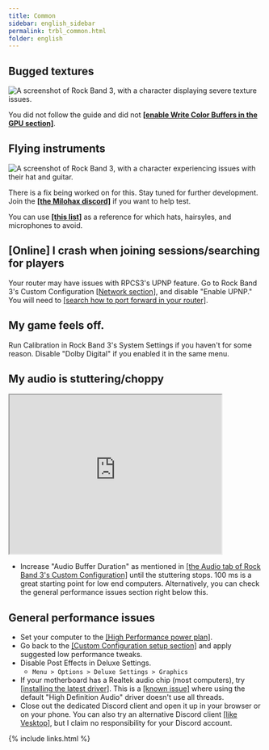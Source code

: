 ```yaml
---
title: Common
sidebar: english_sidebar
permalink: trbl_common.html
folder: english
---
```


## Bugged textures

![A screenshot of Rock Band 3, with a character displaying severe texture issues.](https://carlmylo.github.io/docu-rpcs3/images/trbl/wcb.png "Graphical issues")

You did not follow the guide and did not [**[enable Write Color Buffers in the GPU section]**](https://rb3pc.milohax.org/english/customconfiguration/#gpu).

## Flying instruments

![A screenshot of Rock Band 3, with a character experiencing issues with their hat and guitar.](https://carlmylo.github.io/docu-rpcs3/images/trbl/flyinst.png "Graphical issues")

There is a fix being worked on for this. Stay tuned for further development. Join the [**[the Milohax discord]**](https://rb3dx.neocities.org/discord) if you want to help test.

You can use [**[this list]**](https://rb3pc.milohax.org/extra/teleprob) as a reference for which hats, hairsyles, and microphones to avoid.

## [Online] I crash when joining sessions/searching for players

Your router may have issues with RPCS3's UPNP feature. Go to Rock Band 3's Custom Configuration [[Network section]](https://rb3pc.milohax.org/english/customconfiguration#network), and disable "Enable UPNP." You will need to [[search how to port forward in your router]](https://www.noip.com/support/knowledgebase/general-port-forwarding-guide).

## My game feels off.

Run Calibration in Rock Band 3's System Settings if you haven't for some reason. Disable "Dolby Digital" if you enabled it in the same menu.

## My audio is stuttering/choppy

<iframe width="420" height="315"
src="https://www.youtube.com/embed/UoCMEQbNThs">
</iframe> 

* Increase "Audio Buffer Duration" as mentioned in [[the Audio tab of Rock Band 3's Custom Configuration]](https://rb3pc.milohax.org/english/customconfiguration#audio) until the stuttering stops. 100 ms is a great starting point for low end computers. Alternatively, you can check the general performance issues section right below this.

## General performance issues
* Set your computer to the [[High Performance power plan]](https://help.ableton.com/hc/en-us/articles/115000211304-Using-the-High-performance-power-plan-Windows-).
* Go back to the [[Custom Configuration setup section]](https://rb3pc.milohax.org/english/customconfiguration#changing-a-custom-configuration) and apply suggested low performance tweaks.
* Disable Post Effects in Deluxe Settings.
	* `Menu > Options > Deluxe Settings > Graphics`
* If your motherboard has a Realtek audio chip (most computers), try [[installing the latest driver]](https://realtek-download.com/download-hd/). This is a [[known issue]](https://github.com/RPCS3/rpcs3/issues/14648) where using the default "High Definition Audio" driver doesn't use all threads.
* Close out the dedicated Discord client and open it up in your browser or on your phone. You can also try an alternative Discord client [[like Vesktop]](https://github.com/Vencord/Vesktop), but I claim no responsibility for your Discord account.

{% include links.html %}
